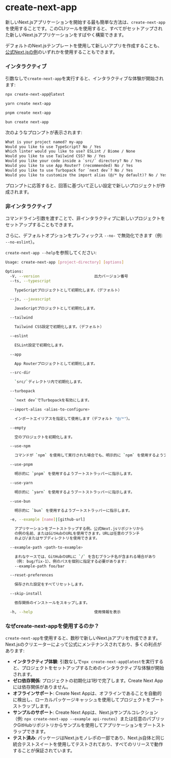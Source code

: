 # create-next-app

新しいNext.jsアプリケーションを開始する最も簡単な方法は、`create-next-app`を使用することです。このCLIツールを使用すると、すべてがセットアップされた新しいNext.jsアプリケーションをすばやく構築できます。

デフォルトのNext.jsテンプレートを使用して新しいアプリを作成することも、[公式Next.jsの例](https://github.com/vercel/next.js/tree/canary/examples)のいずれかを使用することもできます。

### インタラクティブ

引数なしで`create-next-app`を実行すると、インタラクティブな体験が開始されます:

```bash
npx create-next-app@latest
```

```bash
yarn create next-app
```

```bash
pnpm create next-app
```

```bash
bun create next-app
```

次のようなプロンプトが表示されます:

```txt
What is your project named? my-app
Would you like to use TypeScript? No / Yes
Which linter would you like to use? ESLint / Biome / None
Would you like to use Tailwind CSS? No / Yes
Would you like your code inside a `src/` directory? No / Yes
Would you like to use App Router? (recommended) No / Yes
Would you like to use Turbopack for `next dev`? No / Yes
Would you like to customize the import alias (@/* by default)? No / Yes
```

プロンプトに応答すると、回答に基づいて正しい設定で新しいプロジェクトが作成されます。

### 非インタラクティブ

コマンドライン引数を渡すことで、非インタラクティブに新しいプロジェクトをセットアップすることもできます。

さらに、デフォルトオプションをプレフィックス `--no-` で無効化できます（例: `--no-eslint`）。

`create-next-app --help`を参照してください:

```bash
Usage: create-next-app [project-directory] [options]

Options:
  -V, --version                        出力バージョン番号
  --ts, --typescript

    TypeScriptプロジェクトとして初期化します。（デフォルト）

  --js, --javascript

    JavaScriptプロジェクトとして初期化します。

  --tailwind

    Tailwind CSS設定で初期化します。（デフォルト）

  --eslint

    ESLint設定で初期化します。

  --app

    App Routerプロジェクトとして初期化します。

  --src-dir

    `src/`ディレクトリ内で初期化します。

  --turbopack

    `next dev`でTurbopackを有効にします。

  --import-alias <alias-to-configure>

    インポートエイリアスを指定して使用します（デフォルト "@/*"）。

  --empty

    空のプロジェクトを初期化します。

  --use-npm

    コマンドが `npm` を使用して実行された場合でも、明示的に `npm` を使用するようブートストラッパーに指示します。

  --use-pnpm

    明示的に `pnpm` を使用するようブートストラッパーに指示します。

  --use-yarn

    明示的に `yarn` を使用するようブートストラッパーに指示します。

  --use-bun

    明示的に `bun` を使用するようブートストラッパーに指示します。

  -e, --example [name]|[github-url]

    アプリケーションをブートストラップする例。公式Next.jsリポジトリから
    の例の名前、またはGitHubのURLを使用できます。URLは任意のブランチ
    および/またはサブディレクトリを使用できます。

  --example-path <path-to-example>

    まれなケースでは、GitHubのURLに `/` を含むブランチ名が含まれる場合があり
    （例: bug/fix-1）、例のパスを個別に指定する必要があります:
    --example-path foo/bar

  --reset-preferences

    保存された設定をすべてリセットします。

  --skip-install

    依存関係のインストールをスキップします。

  -h, --help                           使用情報を表示
```

### なぜcreate-next-appを使用するのか？

`create-next-app`を使用すると、数秒で新しいNext.jsアプリを作成できます。Next.jsのクリエーターによって公式にメンテナンスされており、多くの利点があります:

- **インタラクティブ体験**: 引数なしで`npx create-next-app@latest`を実行すると、プロジェクトをセットアップするためのインタラクティブな体験が開始されます。
- **ゼロ依存関係**: プロジェクトの初期化は1秒で完了します。Create Next Appには依存関係がありません。
- **オフラインサポート**: Create Next Appは、オフラインであることを自動的に検出し、ローカルパッケージキャッシュを使用してプロジェクトをブートストラップします。
- **サンプルのサポート**: Create Next Appは、Next.jsサンプルコレクション（例: `npx create-next-app --example api-routes`）または任意のパブリックGitHubリポジトリからサンプルを使用してアプリケーションをブートストラップできます。
- **テスト済み**: パッケージはNext.jsモノレポの一部であり、Next.js自体と同じ統合テストスイートを使用してテストされており、すべてのリリースで動作することが保証されています。

